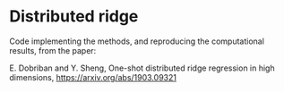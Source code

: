 # Distributed ridge

Code implementing the methods, and reproducing the computational results, from the paper:

E. Dobriban and Y. Sheng, One-shot distributed ridge regression in high dimensions, https://arxiv.org/abs/1903.09321
